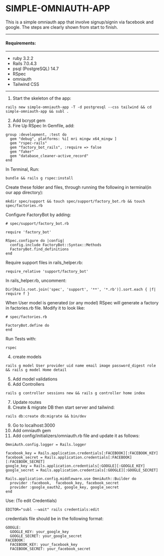 # SIMPLE-OMNIAUTH-APP
This is a simple omniauth app that involve signup/signin via facebook and google. The steps are clearly shown from start to finish.

____
#### Requirements:
____
* ruby 3.2.2
* Rails 7.0.4.3
* psql (PostgreSQL) 14.7
* RSpec
* omniauth
* Tailwind CSS
____
1. Start the skeleton of the app: 
```
rails new simple-omniauth-app -T -d postgresql --css tailwind && cd simple-omniauth-app && subl .
```
2. Add bcrypt gem
3. Fire Up RSpec
In Gemfile, add:
```
group :development, :test do
  gem "debug", platforms: %i[ mri mingw x64_mingw ]
  gem "rspec-rails"
  gem "factory_bot_rails", :require => false
  gem "faker"
  gem "database_cleaner-active_record"
end
```
In Terminal, Run:
```
bundle && rails g rspec:install
```

Create these folder and files, through running the following in terminal(in our app directory):
```
mkdir spec/support && touch spec/support/factory_bot.rb && touch spec/factories.rb
```
Configure FactoryBot by adding:
```
# spec/support/factory_bot.rb

require 'factory_bot'

RSpec.configure do |config|
  config.include FactoryBot::Syntax::Methods
  FactoryBot.find_definitions
end
```
Require support files in rails_helper.rb:
```
require_relative 'support/factory_bot'
```
In rails_helper.rb, uncomment:
```
Dir[Rails.root.join('spec', 'support', '**', '*.rb')].sort.each { |f| require f }
```
When User model is generated (or any model) RSpec will generate a factory in factories.rb file. Modify it to look like:
```
# spec/factories.rb

FactoryBot.define do
end
```
Run Tests with:
```
rspec
```
4. create models
```
rails g model User provider uid name email image password_digest role && rails g model Home detail
```
5. Add model validations
6. Add Controllers
```
rails g controller sessions new && rails g controller home index
```
7. Update routes
8. Create & migrate DB then start server and tailwind:
```
rails db:create db:migrate && bin/dev
```
9. Go to localhost:3000
10. Add omniauth gem
11. Add config/initializers/omniauth.rb file and update it as follows:
```
OmniAuth.config.logger = Rails.logger

facebook_key = Rails.application.credentials[:FACEBOOK][:FACEBOOK_KEY]
facebook_secret = Rails.application.credentials[:FACEBOOK][:FACEBOOK_SECRET]
google_key = Rails.application.credentials[:GOOGLE][:GOOGLE_KEY]
google_secret = Rails.application.credentials[:GOOGLE][:GOOGLE_SECRET]

Rails.application.config.middleware.use OmniAuth::Builder do
  provider :facebook,  facebook_key, facebook_secret
  provider :google_oauth2, google_key, google_secret
end
```
Use: (To edit Credentials)
```
EDITOR="subl --wait" rails credentials:edit
```
credentials file should be in the following format:
```
GOOGLE:
  GOOGLE_KEY: your_google_key
  GOOGLE_SECRET: your_google_secret
FACEBOOK:
  FACEBOOK_KEY: your_facebook_key
  FACEBOOK_SECRET: your_facebook_secret
```
